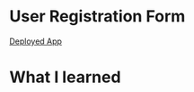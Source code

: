 # User Registration Form

[Deployed App](https://steven-user-register.herokuapp.com/)

# What I learned



